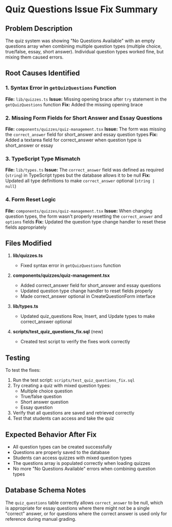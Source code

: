 # Quiz Questions Issue Fix Summary

## Problem Description
The quiz system was showing "No Questions Available" with an empty questions array when combining multiple question types (multiple choice, true/false, essay, short answer). Individual question types worked fine, but mixing them caused errors.

## Root Causes Identified

### 1. Syntax Error in `getQuizQuestions` Function
**File:** `lib/quizzes.ts`
**Issue:** Missing opening brace after `try` statement in the `getQuizQuestions` function
**Fix:** Added the missing opening brace

### 2. Missing Form Fields for Short Answer and Essay Questions
**File:** `components/quizzes/quiz-management.tsx`
**Issue:** The form was missing the `correct_answer` field for short_answer and essay question types
**Fix:** Added a textarea field for correct_answer when question type is short_answer or essay

### 3. TypeScript Type Mismatch
**File:** `lib/types.ts`
**Issue:** The `correct_answer` field was defined as required (`string`) in TypeScript types but the database allows it to be null
**Fix:** Updated all type definitions to make `correct_answer` optional (`string | null`)

### 4. Form Reset Logic
**File:** `components/quizzes/quiz-management.tsx`
**Issue:** When changing question types, the form wasn't properly resetting the `correct_answer` and `options` fields
**Fix:** Updated the question type change handler to reset these fields appropriately

## Files Modified

1. **lib/quizzes.ts**
   - Fixed syntax error in `getQuizQuestions` function

2. **components/quizzes/quiz-management.tsx**
   - Added correct_answer field for short_answer and essay questions
   - Updated question type change handler to reset fields properly
   - Made correct_answer optional in CreateQuestionForm interface

3. **lib/types.ts**
   - Updated quiz_questions Row, Insert, and Update types to make correct_answer optional

4. **scripts/test_quiz_questions_fix.sql** (new)
   - Created test script to verify the fixes work correctly

## Testing

To test the fixes:

1. Run the test script: `scripts/test_quiz_questions_fix.sql`
2. Try creating a quiz with mixed question types:
   - Multiple choice question
   - True/false question
   - Short answer question
   - Essay question
3. Verify that all questions are saved and retrieved correctly
4. Test that students can access and take the quiz

## Expected Behavior After Fix

- All question types can be created successfully
- Questions are properly saved to the database
- Students can access quizzes with mixed question types
- The questions array is populated correctly when loading quizzes
- No more "No Questions Available" errors when combining question types

## Database Schema Notes

The `quiz_questions` table correctly allows `correct_answer` to be null, which is appropriate for essay questions where there might not be a single "correct" answer, or for questions where the correct answer is used only for reference during manual grading.































